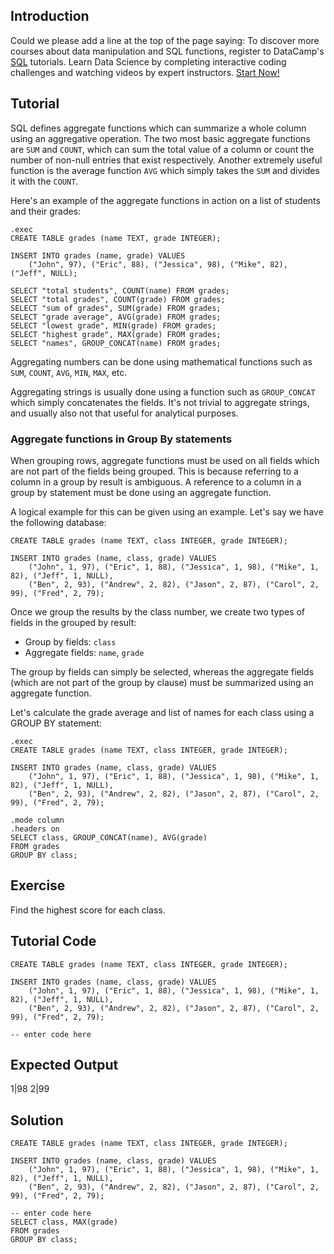 Introduction
------------

Could we please add a line at the top of the page saying: To discover more courses about data manipulation and SQL functions, register to DataCamp's [SQL](https://datacamp.pxf.io/DKLN45) tutorials. Learn Data Science by completing interactive coding challenges and watching videos by expert instructors. [Start Now!](https://datacamp.pxf.io/Kjxv6a)

Tutorial
--------

SQL defines aggregate functions which can summarize a whole column using an aggregative operation. The two most
basic aggregate functions are `SUM` and `COUNT`, which can sum the total value of a column or count the number of
non-null entries that exist respectively. Another extremely useful function is the average function `AVG` which
simply takes the `SUM` and divides it with the `COUNT`.

Here's an example of the aggregate functions in action on a list of students and their grades:

    .exec
    CREATE TABLE grades (name TEXT, grade INTEGER);

    INSERT INTO grades (name, grade) VALUES
        ("John", 97), ("Eric", 88), ("Jessica", 98), ("Mike", 82), ("Jeff", NULL);

    SELECT "total students", COUNT(name) FROM grades;
    SELECT "total grades", COUNT(grade) FROM grades;
    SELECT "sum of grades", SUM(grade) FROM grades;
    SELECT "grade average", AVG(grade) FROM grades;
    SELECT "lowest grade", MIN(grade) FROM grades;
    SELECT "highest grade", MAX(grade) FROM grades;
    SELECT "names", GROUP_CONCAT(name) FROM grades;

Aggregating numbers can be done using mathematical functions such as `SUM`, `COUNT`, `AVG`, `MIN`, `MAX`, etc.

Aggregating strings is usually done using a function such as `GROUP_CONCAT` which simply concatenates the fields.
It's not trivial to aggregate strings, and usually also not that useful for analytical purposes.

### Aggregate functions in Group By statements

When grouping rows, aggregate functions must be used on all fields which are not part of the fields being grouped.
This is because referring to a column in a group by result is ambiguous. A reference to a column in a group by
statement must be done using an aggregate function.

A logical example for this can be given using an example. Let's say we have the following database:

    CREATE TABLE grades (name TEXT, class INTEGER, grade INTEGER);

    INSERT INTO grades (name, class, grade) VALUES
        ("John", 1, 97), ("Eric", 1, 88), ("Jessica", 1, 98), ("Mike", 1, 82), ("Jeff", 1, NULL),
        ("Ben", 2, 93), ("Andrew", 2, 82), ("Jason", 2, 87), ("Carol", 2, 99), ("Fred", 2, 79);

Once we group the results by the class number, we create two types of fields in the grouped by result:

* Group by fields: `class`
* Aggregate fields: `name`, `grade`

The group by fields can simply be selected, whereas the aggregate fields (which are not part of the group by clause)
must be summarized using an aggregate function.

Let's calculate the grade average and list of names for each class using a GROUP BY statement:

    .exec
    CREATE TABLE grades (name TEXT, class INTEGER, grade INTEGER);

    INSERT INTO grades (name, class, grade) VALUES
        ("John", 1, 97), ("Eric", 1, 88), ("Jessica", 1, 98), ("Mike", 1, 82), ("Jeff", 1, NULL),
        ("Ben", 2, 93), ("Andrew", 2, 82), ("Jason", 2, 87), ("Carol", 2, 99), ("Fred", 2, 79);

    .mode column
    .headers on
    SELECT class, GROUP_CONCAT(name), AVG(grade)
    FROM grades
    GROUP BY class;

Exercise
--------
Find the highest score for each class.

Tutorial Code
-------------
    CREATE TABLE grades (name TEXT, class INTEGER, grade INTEGER);

    INSERT INTO grades (name, class, grade) VALUES
        ("John", 1, 97), ("Eric", 1, 88), ("Jessica", 1, 98), ("Mike", 1, 82), ("Jeff", 1, NULL),
        ("Ben", 2, 93), ("Andrew", 2, 82), ("Jason", 2, 87), ("Carol", 2, 99), ("Fred", 2, 79);

    -- enter code here

Expected Output
---------------
1|98
2|99

Solution
--------
    CREATE TABLE grades (name TEXT, class INTEGER, grade INTEGER);

    INSERT INTO grades (name, class, grade) VALUES
        ("John", 1, 97), ("Eric", 1, 88), ("Jessica", 1, 98), ("Mike", 1, 82), ("Jeff", 1, NULL),
        ("Ben", 2, 93), ("Andrew", 2, 82), ("Jason", 2, 87), ("Carol", 2, 99), ("Fred", 2, 79);

    -- enter code here
    SELECT class, MAX(grade)
    FROM grades
    GROUP BY class;
